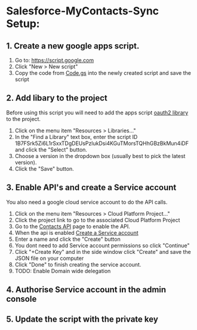 # Salesforce-MyContacts-Sync Setup:

## 1. Create a new google apps script.
1. Go to: https://script.google.com
2. Click "New > New script"
3. Copy the code from [Code.gs](../master/Code.gs) into the newly created script and save the script

## 2. Add libary to the project
Before using this script you will need to add the apps script [oauth2 library](https://github.com/gsuitedevs/apps-script-oauth2) to the project.
1. Click on the menu item "Resources > Libraries..."
2. In the "Find a Library" text box, enter the script ID 1B7FSrk5Zi6L1rSxxTDgDEUsPzlukDsi4KGuTMorsTQHhGBzBkMun4iDF and click the "Select" button.
3. Choose a version in the dropdown box (usually best to pick the latest version).
4. Click the "Save" button.

## 3. Enable API's and create a Service account
You also need a google cloud service account to do the API calls.
1. Click on the menu item "Resources > Cloud Platform Project..."
2. Click the project link to go to the associated Cloud Platform Project
3. Go to the [Contacts API](https://console.cloud.google.com/apis/library/contacts.googleapis.com?q=Contacts) page to enable the API.
4. When the api is enabled [Create a Service account](https://console.cloud.google.com/iam-admin/serviceaccounts/create)
5. Enter a name and click the "Create" button
6. You dont need to add Service account permissions so click "Continue"
7. Click "+Create Key" and in the side window click "Create" and save the JSON file on your computer
8. Click "Done" to finish creating the service account.
9. TODO: Enable Domain wide delegation

## 4. Authorise Service account in the admin console

## 5. Update the script with the private key
